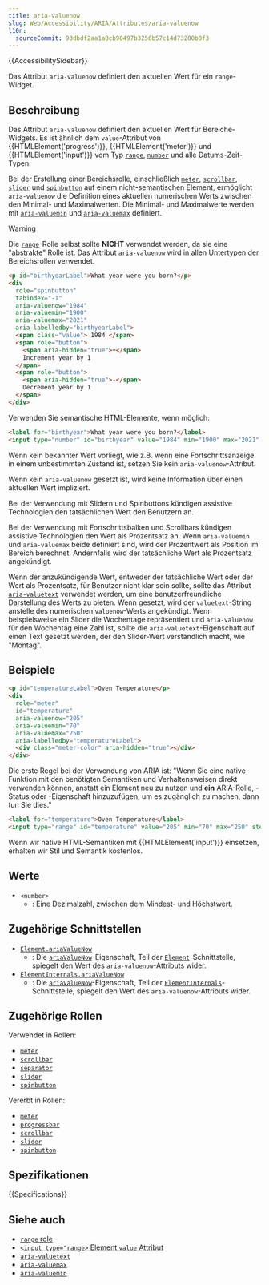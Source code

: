 ```yaml
---
title: aria-valuenow
slug: Web/Accessibility/ARIA/Attributes/aria-valuenow
l10n:
  sourceCommit: 93dbdf2aa1a8cb90497b3256b57c14d73200b0f3
---
```


{{AccessibilitySidebar}}

Das Attribut `aria-valuenow` definiert den aktuellen Wert für ein `range`-Widget.

## Beschreibung

Das Attribut `aria-valuenow` definiert den aktuellen Wert für Bereiche-Widgets. Es ist ähnlich dem `value`-Attribut von {{HTMLElement('progress')}}, {{HTMLElement('meter')}} und {{HTMLElement('input')}} vom Typ [`range`](/de/docs/Web/HTML/Element/input/range), [`number`](/de/docs/Web/HTML/Element/input/number) und alle Datums-Zeit-Typen.

Bei der Erstellung einer Bereichsrolle, einschließlich [`meter`](/de/docs/Web/Accessibility/ARIA/Roles/meter_role), [`scrollbar`](/de/docs/Web/Accessibility/ARIA/Roles/scrollbar_role), [`slider`](/de/docs/Web/Accessibility/ARIA/Roles/slider_role) und [`spinbutton`](/de/docs/Web/Accessibility/ARIA/Roles/spinbutton_role) auf einem nicht-semantischen Element, ermöglicht `aria-valuenow` die Definition eines aktuellen numerischen Werts zwischen den Minimal- und Maximalwerten. Die Minimal- und Maximalwerte werden mit [`aria-valuemin`](/de/docs/Web/Accessibility/ARIA/Attributes/aria-valuemin) und [`aria-valuemax`](/de/docs/Web/Accessibility/ARIA/Attributes/aria-valuemax) definiert.

> [!WARNING]
> Die [`range`](/de/docs/Web/Accessibility/ARIA/Roles/range_role)-Rolle selbst sollte **NICHT** verwendet werden, da sie eine ["abstrakte"](/de/docs/Web/Accessibility/ARIA/Roles#6._abstract_roles) Rolle ist. Das Attribut `aria-valuenow` wird in allen Untertypen der Bereichsrollen verwendet.

```html
<p id="birthyearLabel">What year were you born?</p>
<div
  role="spinbutton"
  tabindex="-1"
  aria-valuenow="1984"
  aria-valuemin="1900"
  aria-valuemax="2021"
  aria-labelledby="birthyearLabel">
  <span class="value"> 1984 </span>
  <span role="button">
    <span aria-hidden="true">+</span>
    Increment year by 1
  </span>
  <span role="button">
    <span aria-hidden="true">-</span>
    Decrement year by 1
  </span>
</div>
```

Verwenden Sie semantische HTML-Elemente, wenn möglich:

```html
<label for="birthyear">What year were you born?</label>
<input type="number" id="birthyear" value="1984" min="1900" max="2021" />
```

Wenn kein bekannter Wert vorliegt, wie z.B. wenn eine Fortschrittsanzeige in einem unbestimmten Zustand ist, setzen Sie kein `aria-valuenow`-Attribut.

Wenn kein `aria-valuenow` gesetzt ist, wird keine Information über einen aktuellen Wert impliziert.

Bei der Verwendung mit Slidern und Spinbuttons kündigen assistive Technologien den tatsächlichen Wert den Benutzern an.

Bei der Verwendung mit Fortschrittsbalken und Scrollbars kündigen assistive Technologien den Wert als Prozentsatz an. Wenn `aria-valuemin` und `aria-valuemax` beide definiert sind, wird der Prozentwert als Position im Bereich berechnet. Andernfalls wird der tatsächliche Wert als Prozentsatz angekündigt.

Wenn der anzukündigende Wert, entweder der tatsächliche Wert oder der Wert als Prozentsatz, für Benutzer nicht klar sein sollte, sollte das Attribut [`aria-valuetext`](/de/docs/Web/Accessibility/ARIA/Attributes/aria-valuetext) verwendet werden, um eine benutzerfreundliche Darstellung des Werts zu bieten. Wenn gesetzt, wird der `valuetext`-String anstelle des numerischen `valuenow`-Werts angekündigt. Wenn beispielsweise ein Slider die Wochentage repräsentiert und `aria-valuenow` für den Wochentag eine Zahl ist, sollte die `aria-valuetext`-Eigenschaft auf einen Text gesetzt werden, der den Slider-Wert verständlich macht, wie "Montag".

## Beispiele

```html
<p id="temperatureLabel">Oven Temperature</p>
<div
  role="meter"
  id="temperature"
  aria-valuenow="205"
  aria-valuemin="70"
  aria-valuemax="250"
  aria-labelledby="temperatureLabel">
  <div class="meter-color" aria-hidden="true"></div>
</div>
```

Die erste Regel bei der Verwendung von ARIA ist: "Wenn Sie eine native Funktion mit den benötigten Semantiken und Verhaltensweisen direkt verwenden können, anstatt ein Element neu zu nutzen und **ein** ARIA-Rolle, -Status oder -Eigenschaft hinzuzufügen, um es zugänglich zu machen, dann tun Sie dies."

```html
<label for="temperature">Oven Temperature</label>
<input type="range" id="temperature" value="205" min="70" max="250" step="5" />
```

Wenn wir native HTML-Semantiken mit {{HTMLElement('input')}} einsetzen, erhalten wir Stil und Semantik kostenlos.

## Werte

- `<number>`
  - : Eine Dezimalzahl, zwischen dem Mindest- und Höchstwert.

## Zugehörige Schnittstellen

- [`Element.ariaValueNow`](/de/docs/Web/API/Element/ariaValueNow)
  - : Die [`ariaValueNow`](/de/docs/Web/API/Element/ariaValueNow)-Eigenschaft, Teil der [`Element`](/de/docs/Web/API/Element)-Schnittstelle, spiegelt den Wert des `aria-valuenow`-Attributs wider.
- [`ElementInternals.ariaValueNow`](/de/docs/Web/API/ElementInternals/ariaValueNow)
  - : Die [`ariaValueNow`](/de/docs/Web/API/ElementInternals/ariaValueNow)-Eigenschaft, Teil der [`ElementInternals`](/de/docs/Web/API/ElementInternals)-Schnittstelle, spiegelt den Wert des `aria-valuenow`-Attributs wider.

## Zugehörige Rollen

Verwendet in Rollen:

- [`meter`](/de/docs/Web/Accessibility/ARIA/Roles/meter_role)
- [`scrollbar`](/de/docs/Web/Accessibility/ARIA/Roles/scrollbar_role)
- [`separator`](/de/docs/Web/Accessibility/ARIA/Roles/separator_role)
- [`slider`](/de/docs/Web/Accessibility/ARIA/Roles/slider_role)
- [`spinbutton`](/de/docs/Web/Accessibility/ARIA/Roles/spinbutton_role)

Vererbt in Rollen:

- [`meter`](/de/docs/Web/Accessibility/ARIA/Roles/meter_role)
- [`progressbar`](/de/docs/Web/Accessibility/ARIA/Roles/progressbar_role)
- [`scrollbar`](/de/docs/Web/Accessibility/ARIA/Roles/scrollbar_role)
- [`slider`](/de/docs/Web/Accessibility/ARIA/Roles/slider_role)
- [`spinbutton`](/de/docs/Web/Accessibility/ARIA/Roles/spinbutton_role)

## Spezifikationen

{{Specifications}}

## Siehe auch

- [`range` role](/de/docs/Web/Accessibility/ARIA/Roles/range_role)
- [`<input type="range>` Element `value` Attribut](/de/docs/Web/HTML/Element/input/range#value)
- [`aria-valuetext`](/de/docs/Web/Accessibility/ARIA/Attributes/aria-valuetext)
- [`aria-valuemax`](/de/docs/Web/Accessibility/ARIA/Attributes/aria-valuemax)
- [`aria-valuemin`](/de/docs/Web/Accessibility/ARIA/Attributes/aria-valuemin).
